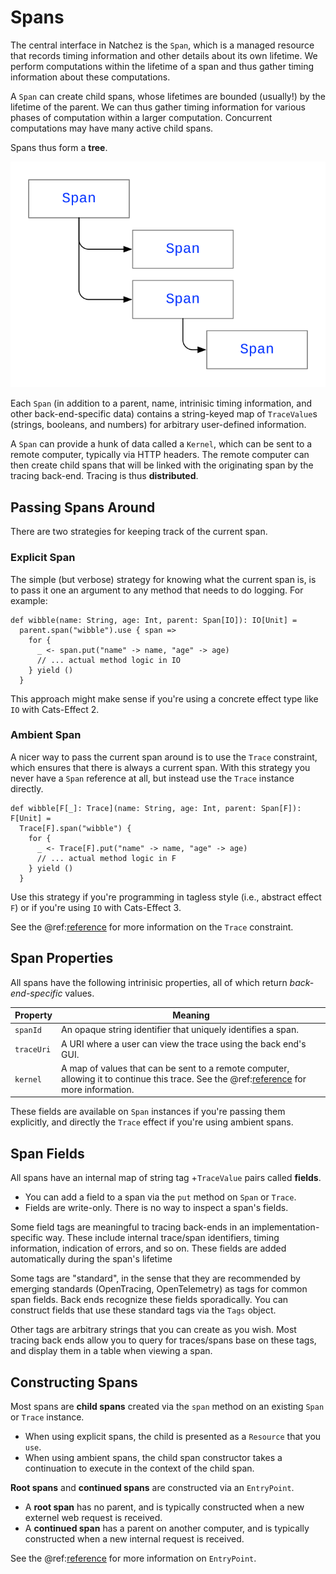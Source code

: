 # Spans

The central interface in Natchez is the `Span`, which is a managed resource that records timing information and other details about its own lifetime. We perform computations within the lifetime of a span and thus gather timing information about these computations.

A `Span` can create child spans, whose lifetimes are bounded (usually!) by the lifetime of the parent. We can thus gather timing information for various phases of computation within a larger computation. Concurrent computations may have many active child spans.

Spans thus form a **tree**.

![](../tree.svg)

Each `Span` (in addition to a parent, name, intrinisic timing information, and other back-end-specific data) contains a string-keyed map of `TraceValue`s (strings, booleans, and numbers) for arbitrary user-defined information.

A `Span` can provide a hunk of data called a `Kernel`, which can be sent to a remote computer, typically via HTTP headers. The remote computer can then create child spans that will be linked with the originating span by the tracing back-end. Tracing is thus **distributed**.

## Passing Spans Around

There are two strategies for keeping track of the current span.

### Explicit Span

The simple (but verbose) strategy for knowing what the current span is, is to pass it one an argument to any method that needs to do logging. For example:

```scala:mdoc
def wibble(name: String, age: Int, parent: Span[IO]): IO[Unit] =
  parent.span("wibble").use { span =>
    for {
      _ <- span.put("name" -> name, "age" -> age)
      // ... actual method logic in IO
    } yield ()
  }
```

This approach might make sense if you're using a concrete effect type like `IO` with Cats-Effect 2.

### Ambient Span

A nicer way to pass the current span around is to use the `Trace` constraint, which ensures that there is always a current span. With this strategy you never have a `Span` reference at all, but instead use the `Trace` instance directly.

```scala:mdoc
def wibble[F[_]: Trace](name: String, age: Int, parent: Span[F]): F[Unit] =
  Trace[F].span("wibble") {
    for {
      _ <- Trace[F].put("name" -> name, "age" -> age)
      // ... actual method logic in F
    } yield ()
  }
```

Use this strategy if you're programming in tagless style (i.e., abstract effect `F`) or if you're using `IO` with Cats-Effect 3.

See the @ref:[reference](trace.md) for more information on the `Trace` constraint.

## Span Properties

All spans have the following intrinisic properties, all of which return _back-end-specific_ values.

| Property | Meaning |
|---|---|
| `spanId` | An opaque string identifier that uniquely identifies a span. |
| `traceUri` | A URI where a user can view the trace using the back end's GUI. |
| `kernel` | A map of values that can be sent to a remote computer, allowing it to continue this trace. See the @ref:[reference](kernels.md) for more information. |

These fields are available on `Span` instances if you're passing them explicitly, and directly the `Trace` effect if you're using ambient spans.

## Span Fields

All spans have an internal map of string tag +`TraceValue` pairs called **fields**.

- You can add a field to a span via the `put` method on `Span` or `Trace`.
- Fields are write-only. There is no way to inspect a span's fields.

Some field tags are meaningful to tracing back-ends in an implementation-specific way. These include internal trace/span identifiers, timing information, indication of errors, and so on. These fields are added automatically during the span's lifetime

Some tags are "standard", in the sense that they are recommended by emerging standards (OpenTracing, OpenTelemetry) as tags for common span fields. Back ends recognize these fields sporadically. You can construct fields that use these standard tags via the `Tags` object.

Other tags are arbitrary strings that you can create as you wish. Most tracing back ends allow you to query for traces/spans base on these tags, and display them in a table when viewing a span.

## Constructing Spans

Most spans are **child spans** created via the `span` method on an existing `Span` or `Trace` instance.

- When using explicit spans, the child is presented as a `Resource` that you `use`.
- When using ambient spans, the child span constructor takes a continuation to execute in the context of the child span.

**Root spans** and **continued spans** are constructed via an `EntryPoint`.

- A **root span** has no parent, and is typically constructed when a new externel web request is received.
- A **continued span** has a parent on another computer, and is typically constructed when a new internal request is received.

See the @ref:[reference](entrypoints.md) for more information on `EntryPoint`.



